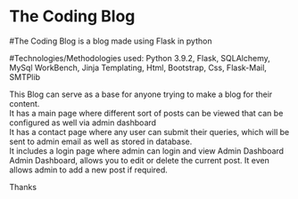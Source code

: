 # The Coding Blog

#The Coding Blog is a blog made using Flask in python<br>

#Technologies/Methodologies used:
Python 3.9.2, Flask, SQLAlchemy, MySql WorkBench, Jinja Templating, Html, Bootstrap, Css, Flask-Mail, SMTPlib

This Blog can serve as a base for anyone trying to make a blog for their content.<br>
It has a main page where different sort of posts can be viewed that can be configured as well via admin dashboard<br>
It has a contact page where any user can submit their queries, which will be sent to admin email as well as stored in database.<br>
It includes a login page where admin can login and view Admin Dashboard<br>
Admin Dashboard, allows you to edit or delete the current post. It even allows admin to add a new post if required.<br>

Thanks
